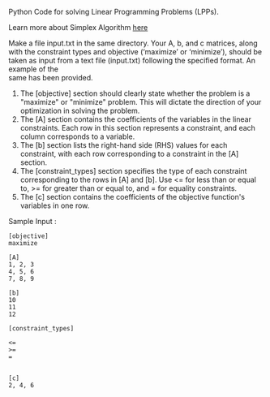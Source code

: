 Python Code for solving Linear Programming Problems (LPPs).

Learn more about Simplex Algorithm [here](https://www.jeremykun.com/2014/12/01/linear-programming-and-the-simplex-algorithm/)

Make a file input.txt in the same directory.
Your A, b, and c matrices, along with the constraint types and objective (‘maximize’ or ‘minimize’), 
should be taken as input from a text file (input.txt) following the specified format. An example of the  
same has been provided.  
1. The [objective] section should clearly state whether the problem is a "maximize" or 
"minimize" problem. This will dictate the direction of your optimization in solving the problem.  
2. The [A] section contains the coefficients of the variables in the linear constraints. Each row in 
this section represents a constraint, and each column corresponds to a variable.  
3. The [b] section lists the right-hand side (RHS) values for each constraint, with each row 
corresponding to a constraint in the [A] section.  
4. The [constraint_types] section specifies the type of each constraint corresponding to the rows 
in [A] and [b]. Use <= for less than or equal to, >= for greater than or equal to, and = for equality 
constraints.  
5.  The [c] section contains the coefficients of the objective function's variables in one row.

Sample Input :  
```
[objective]
maximize

[A]  
1, 2, 3  
4, 5, 6  
7, 8, 9  
  
[b]  
10  
11  
12  
  
[constraint_types]

<=  
>=  
=

  
[c]  
2, 4, 6
```
